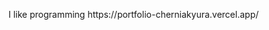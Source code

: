 <!-- <h2 align="center"> <a href="https://portfolio-cherniakyura.vercel.app/">My portfolio</a></h1> 

 <h1 align="center">👋 Hi there</h1> -->
<p align="left">
  I like programming https://portfolio-cherniakyura.vercel.app/
  <!-- I'm always eager to learn new things and push the boundaries of what's possible 🧠🤖💥-->
</p>
<!-- <p align="center"><img align="center" src="https://github-readme-stats.vercel.app/api/top-langs?username=cherniakyura&show_icons=true&locale=en&layout=compact&theme=dark" alt="yura cherniak" /></p>
 <h1 align="center"> 🎯 Goals </h1>
<ul align="center">
Study webpack</br>
Build my own framework </br>
Study application architecture </br>
</ul>
<h1 align="center"> 💻 Currently working with </h1>
<p align="center">
<img src="https://camo.githubusercontent.com/b78effd0bf898b043de732ebd9a520e93717fa8d0103e471d5af8c93e8f899a8/68747470733a2f2f696d672e736869656c64732e696f2f62616467652f4a6176615363726970742d696e666f726d6174696f6e616c3f7374796c653d666c6174266c6f676f3d4a617661536372697074266c6f676f436f6c6f723d436f6c6f724e616d6526636f6c6f723d626c61636b"> <img src="https://camo.githubusercontent.com/2c00c3d4a81ed237b80593834f347d28901b3f421c33a5f2c170deff845e5585/68747470733a2f2f696d672e736869656c64732e696f2f62616467652f52656163742e6a732d696e666f726d6174696f6e616c3f7374796c653d666c6174266c6f676f3d7265616374266c6f676f436f6c6f723d436f6c6f724e616d6526636f6c6f723d626c61636b"> <img src="https://camo.githubusercontent.com/2a3c7fc231aff520b66d757efebf502941249f8c125a4542531ccda5f3bf77f4/68747470733a2f2f696d672e736869656c64732e696f2f62616467652f4353532d696e666f726d6174696f6e616c3f7374796c653d666c6174266c6f676f3d63737333266c6f676f436f6c6f723d436f6c6f724e616d6526636f6c6f723d626c61636b"> <img src="https://camo.githubusercontent.com/db05093db34dc00d974b707eaa3cd2d9e19c047fe776d59ac7144d552ac2ac60/68747470733a2f2f696d672e736869656c64732e696f2f62616467652f536173732d696e666f726d6174696f6e616c3f7374796c653d666c6174266c6f676f3d53617373266c6f676f436f6c6f723d436f6c6f724e616d6526636f6c6f723d626c61636b"> 
<img src="https://camo.githubusercontent.com/98fc2813520da7bbd412670f4948515368a13959e6964c4e9f12fdbfef62d367/68747470733a2f2f696d672e736869656c64732e696f2f62616467652f4e504d2d696e666f726d6174696f6e616c3f7374796c653d666c6174266c6f676f3d6e706d266c6f676f436f6c6f723d436f6c6f724e616d6526636f6c6f723d626c61636b"> <img src="https://camo.githubusercontent.com/a127505d3495875c17ab51a8f8b3c83a5d2cfec0f2acbe00862f26d99aec75f2/68747470733a2f2f696d672e736869656c64732e696f2f62616467652f4a6573742d696e666f726d6174696f6e616c3f7374796c653d666c6174266c6f676f3d6a657374266c6f676f436f6c6f723d436f6c6f724e616d6526636f6c6f723d626c61636b">
</p> -->

<!--
**CherniakYura/CherniakYura** is a ✨ _special_ ✨ repository because its `README.md` (this file) appears on your GitHub profile.

Here are some ideas to get you started:

- 🔭 I’m currently working on ...
- 🌱 I’m currently learning ...
- 👯 I’m looking to collaborate on ...
- 🤔 I’m looking for help with ...
- 💬 Ask me about ...
- 📫 How to reach me: ...
- 😄 Pronouns: ...
- ⚡ Fun fact: ...
-->

